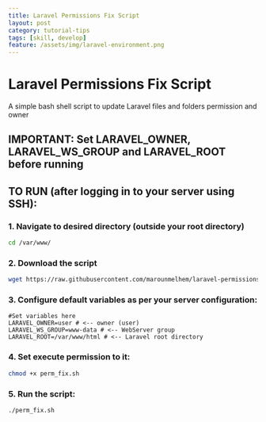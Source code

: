 ```yaml
---
title: Laravel Permissions Fix Script
layout: post
category: tutorial-tips
tags: [skill, develop]
feature: /assets/img/laravel-environment.png
---
```


# Laravel Permissions Fix Script

A simple bash shell script to update Laravel files and folders permission and owner

<!--more-->

## IMPORTANT: Set LARAVEL_OWNER, LARAVEL_WS_GROUP and LARAVEL_ROOT before running

## TO RUN (after logging in to your server using SSH):

### 1. Navigate to desired directory (outside your root directory)

```sh
cd /var/www/
```

### 2. Download the script

```sh
wget https://raw.githubusercontent.com/marounmelhem/laravel-permissions-fix/dev/perm_fix.sh
```

### 3. Configure default variables as per your server configuration:

```
#Set variables here
LARAVEL_OWNER=user # <-- owner (user)
LARAVEL_WS_GROUP=www-data # <-- WebServer group
LARAVEL_ROOT=/var/www/html # <-- Laravel root directory
```

### 4. Set execute permission to it:

```sh
chmod +x perm_fix.sh
```

### 5. Run the script:

```sh
./perm_fix.sh
```
